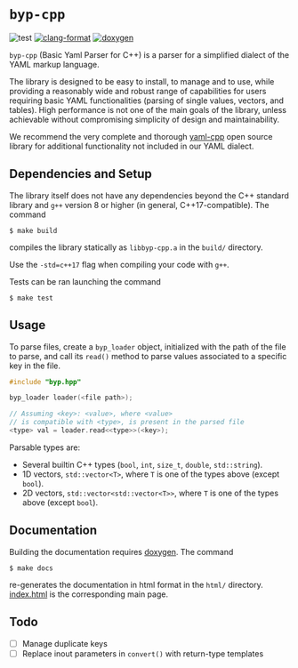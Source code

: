 # `byp-cpp`

![test](https://img.shields.io/badge/Tests-Passing-32CD32)
[![clang-format](https://img.shields.io/badge/code%20style-clang--format-blue)](https://clang.llvm.org/docs/ClangFormat.html)
[![doxygen](https://img.shields.io/badge/documentation-doxygen-blue)](https://www.doxygen.nl/)


`byp-cpp` (Basic Yaml Parser for C++) is a parser for a
simplified dialect of the YAML markup language.

The library is designed to be easy to install, to manage and to
use, while providing a reasonably wide and robust range of
capabilities for users requiring basic YAML functionalities
(parsing of single values, vectors, and tables). High
performance is not one of the main goals of the library, unless
achievable without compromising simplicity of design and
maintainability.

We recommend the very complete and thorough
[yaml-cpp](https://github.com/jbeder/yaml-cpp) open source
library for additional functionality not included in our YAML
dialect.




## Dependencies and Setup

The library itself does not have any dependencies beyond the
C++ standard library and `g++` version 8 or higher (in general,
C++17-compatible). The command

```
$ make build
```

compiles the library statically as `libbyp-cpp.a` in the
`build/` directory.

Use the `-std=c++17` flag when compiling your code with `g++`.

Tests can be ran launching the command

```
$ make test
```




## Usage

To parse files, create a `byp_loader` object, initialized with
the path of the file to parse, and call its `read()` method to
parse values associated to a specific key in the file.

```cpp
#include "byp.hpp"

byp_loader loader(<file path>);

// Assuming <key>: <value>, where <value>
// is compatible with <type>, is present in the parsed file
<type> val = loader.read<<type>>(<key>);
```

Parsable types are:

- Several builtin C++ types (`bool`, `int`, `size_t`, `double`,
  `std::string`).
- 1D vectors, `std::vector<T>`, where `T` is one of the types
  above (except `bool`).
- 2D vectors, `std::vector<std::vector<T>>`, where `T` is one
  of the types above (except `bool`).




## Documentation

Building the documentation requires
[doxygen](https://www.doxygen.nl/). The command

```
$ make docs
```

re-generates the documentation in html format in the `html/`
directory. [index.html](html/index.html) is the corresponding
main page.




## Todo
- [ ] Manage duplicate keys
- [ ] Replace inout parameters in `convert()` with return-type
  templates
